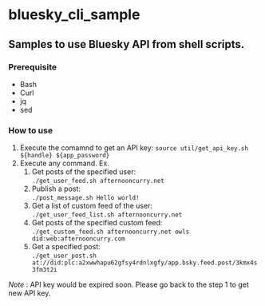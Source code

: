 # bluesky_cli_sample

## Samples to use Bluesky API from shell scripts.

### Prerequisite
- Bash
- Curl
- jq
- sed

### How to use

1. Execute the comamnd to get an API key: `source util/get_api_key.sh ${handle} ${app_password}`
2. Execute any command. Ex.
    1. Get posts of the specified user:  
        `./get_user_feed.sh afternooncurry.net`
    2. Publish a post:  
        `./post_message.sh Hello world!`
    3. Get a list of custom feed of the user:  
        `./get_user_feed_list.sh afternooncurry.net`
    4. Get posts of the specified custom feed:  
        `./get_custom_feed.sh afternooncurry.net owls did:web:afternooncurry.com`
    5. Get a specified post:  
        `./get_user_post.sh at://did:plc:a2xwwhapu62gfsy4rdnlxgfy/app.bsky.feed.post/3kmx4s3fm3t2i`

*Note* : API key would be expired soon. Please go back to the step 1 to get new API key.